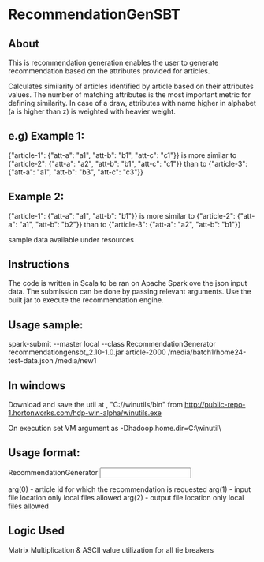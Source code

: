 # RecommendationGenSBT
About
-----
This is recommendation generation enables the user to generate recommendation based on the attributes provided for articles.

Calculates similarity of articles identified by article based on their attributes values.
The number of matching attributes is the most important metric for defining similarity.
In case of a draw, attributes with name higher in alphabet (a is higher than z) is weighted with heavier weight.

e.g)
Example 1:
----------
{"article-1": {"att-a": "a1", "att-b": "b1", "att-c": "c1"}} is more similar to
{"article-2": {"att-a": "a2", "att-b": "b1", "att-c": "c1"}} than to
{"article-3": {"att-a": "a1", "att-b": "b3", "att-c": "c3"}}

Example 2:
----------
{"article-1": {"att-a": "a1", "att-b": "b1"}} is more similar to
{"article-2": {"att-a": "a1", "att-b": "b2"}} than to
{"article-3": {"att-a": "a2", "att-b": "b1"}}

sample data available under resources



Instructions
------------
The code is written in Scala to be ran on Apache Spark ove the json input data.
The submission can be done by passing relevant arguments. Use the built jar  to execute the recommendation engine.

Usage sample:
------------
spark-submit --master local --class RecommendationGenerator recommendationgensbt_2.10-1.0.jar article-2000 /media/batch1/home24-test-data.json /media/new1

In windows
----------
Download and save the util at ,
"C://winutils/bin" from 
http://public-repo-1.hortonworks.com/hdp-win-alpha/winutils.exe

On execution set VM argument as -Dhadoop.home.dir=C:\\winutil\\


Usage format:
-------------
RecommendationGenerator <articleKey> <input location> <output location>

arg(0) - article id for which the recommendation is requested
arg(1) - input file location only local files allowed
arg(2) - output file location only local files allowed

Logic Used
----------
Matrix Multiplication & ASCII value utilization for all tie breakers
